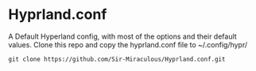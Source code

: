 # Hyprland.conf
A Default Hyperland config, with most of the options and their default values.
Clone this repo and copy the hyprland.conf file to ~/.config/hypr/



```markdown
git clone https://github.com/Sir-Miraculous/Hyprland.conf.git
